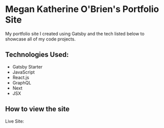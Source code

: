 # Megan Katherine O'Brien's Portfolio Site #

My portfolio site I created using Gatsby and the tech listed below to showcase all of my code projects.

## Technologies Used: ##

- Gatsby Starter
- JavaScript
- React.js
- GraphQL
- Next
- JSX

## How to view the site ##

Live Site: 
